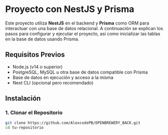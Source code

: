 # Proyecto con NestJS y Prisma

Este proyecto utiliza **NestJS** en el backend y **Prisma** como ORM para interactuar con una base de datos relacional. A continuación se explican los pasos para configurar y ejecutar el proyecto, así como inicializar las tablas en la base de datos usando Prisma.

## Requisitos Previos

- Node.js (v14 o superior)
- PostgreSQL, MySQL u otra base de datos compatible con Prisma
- Base de datos en ejecución y acceso a la misma
- Nest CLI (opcional pero recomendado)

## Instalación

### 1. Clonar el Repositorio

```bash
git clone https://github.com/AlexcodePB/OPENBREWERY_BACK.git
cd tu-repositorio
